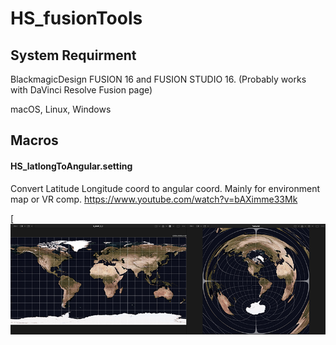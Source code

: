 # HS_fusionTools

## System Requirment
BlackmagicDesign FUSION 16 and FUSION STUDIO 16.
(Probably works with DaVinci Resolve Fusion page)

macOS, Linux, Windows
 

## Macros

#### HS_latlongToAngular.setting 
Convert Latitude Longitude coord to angular coord. Mainly for environment map or VR comp. 
https://www.youtube.com/watch?v=bAXimme33Mk
 
[![HS_latlongToAngular.png](./images/HS_latlongToAngular.png)
